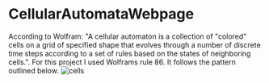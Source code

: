 # CellularAutomataWebpage
According to Wolfram: "A cellular automaton is a collection of "colored" cells on a grid of specified shape that evolves through a number of discrete time steps according to a set of rules based on the states of neighboring cells.". For this project I used Wolframs rule 86. It follows the pattern outlined below.
![cells](http://i.imgur.com/moJi31g.png)

